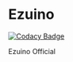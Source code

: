 # Ezuino

[![Codacy Badge](https://api.codacy.com/project/badge/Grade/b6996e7d2527418589d262a81c1fe832)](https://app.codacy.com/app/Sembrik/Ezuino?utm_source=github.com&utm_medium=referral&utm_content=sw415f19/Ezuino&utm_campaign=Badge_Grade_Dashboard)

Ezuino Official
